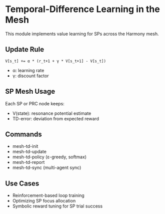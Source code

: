# Temporal-Difference Learning in the Mesh

This module implements value learning for SPs across the Harmony mesh.

## Update Rule

    V[s_t] += α * (r_t+1 + γ * V[s_t+1] - V[s_t])

- α: learning rate
- γ: discount factor

## SP Mesh Usage

Each SP or PRC node keeps:

- V(state): resonance potential estimate
- TD-error: deviation from expected reward

## Commands

- mesh-td-init
- mesh-td-update
- mesh-td-policy (ε-greedy, softmax)
- mesh-td-report
- mesh-td-sync (multi-agent sync)

## Use Cases

- Reinforcement-based loop training
- Optimizing SP focus allocation
- Symbolic reward tuning for SP trial success